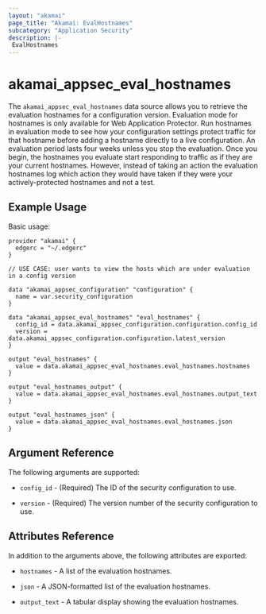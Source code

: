 ```yaml
---
layout: "akamai"
page_title: "Akamai: EvalHostnames"
subcategory: "Application Security"
description: |-
 EvalHostnames
---
```


# akamai_appsec_eval_hostnames

The `akamai_appsec_eval_hostnames` data source allows you to retrieve the evaluation hostnames for a configuration version. Evaluation mode for hostnames is only available for Web Application Protector. Run hostnames in evaluation mode to see how your configuration settings protect traffic for that hostname before adding a hostname directly to a live configuration. An evaluation period lasts four weeks unless you stop the evaluation. Once you begin, the hostnames you evaluate start responding to traffic as if they are your current hostnames. However, instead of taking an action the evaluation hostnames log which action they would have taken if they were your actively-protected hostnames and not a test.

## Example Usage

Basic usage:

```hcl
provider "akamai" {
  edgerc = "~/.edgerc"
}

// USE CASE: user wants to view the hosts which are under evaluation in a config version

data "akamai_appsec_configuration" "configuration" {
  name = var.security_configuration
}

data "akamai_appsec_eval_hostnames" "eval_hostnames" {
  config_id = data.akamai_appsec_configuration.configuration.config_id
  version = data.akamai_appsec_configuration.configuration.latest_version
}

output "eval_hostnames" {
  value = data.akamai_appsec_eval_hostnames.eval_hostnames.hostnames
}

output "eval_hostnames_output" {
  value = data.akamai_appsec_eval_hostnames.eval_hostnames.output_text
}

output "eval_hostnames_json" {
  value = data.akamai_appsec_eval_hostnames.eval_hostnames.json
}
```

## Argument Reference

The following arguments are supported:

* `config_id` - (Required) The ID of the security configuration to use.

* `version` - (Required) The version number of the security configuration to use.

## Attributes Reference

In addition to the arguments above, the following attributes are exported:

* `hostnames` - A list of the evaluation hostnames.

* `json` - A JSON-formatted list of the evaluation hostnames.

* `output_text` - A tabular display showing the evaluation hostnames.

